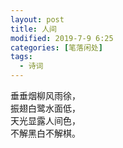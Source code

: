 ```yaml
---
layout: post
title: 人间
modified: 2019-7-9 6:25
categories: [笔落闲处]
tags: 
  - 诗词
---
```


垂垂烟柳风雨徐，  
振翅白鹭水面低，  
天光显露人间色，  
不解黑白不解棋。

